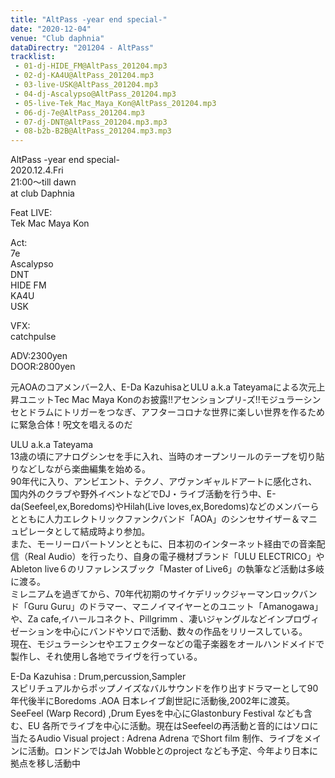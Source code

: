 ```yaml
---
title: "AltPass -year end special-"
date: "2020-12-04"
venue: "Club daphnia"
dataDirectry: "201204 - AltPass"
tracklist:
 - 01-dj-HIDE_FM@AltPass_201204.mp3
 - 02-dj-KA4U@AltPass_201204.mp3
 - 03-live-USK@AltPass_201204.mp3
 - 04-dj-Ascalypso@AltPass_201204.mp3
 - 05-live-Tek_Mac_Maya_Kon@AltPass_201204.mp3
 - 06-dj-7e@AltPass_201204.mp3
 - 07-dj-DNT@AltPass_201204.mp3.mp3
 - 08-b2b-B2B@AltPass_201204.mp3.mp3
---
```

AltPass -year end special-  
2020.12.4.Fri  
21:00～till dawn  
at club Daphnia  

Feat LIVE:  
Tek Mac Maya Kon  

Act:  
7e  
Ascalypso  
DNT  
HIDE FM  
KA4U  
USK  

VFX:  
catchpulse

ADV:2300yen  
DOOR:2800yen

元AOAのコアメンバー2人、E-Da KazuhisaとULU a.k.a Tateyamaによる次元上昇ユニットTec Mac Maya Konのお披露!!アセンションプリ-ズ!!モジュラーシンセとドラムにトリガーをつなぎ、アフターコロナな世界に楽しい世界を作るために緊急合体！呪文を唱えるのだ

ULU a.k.a Tateyama  
13歳の頃にアナログシンセを手に入れ、当時のオープンリールのテープを切り貼りなどしながら楽曲編集を始める。  
90年代に入り、アンビエント、テクノ、アヴァンギャルドアートに感化され、国内外のクラブや野外イベントなどでDJ・ライブ活動を行う中、E-da(Seefeel,ex,Boredoms)やHilah(Live loves,ex,Boredoms)などのメンバーらとともに人力エレクトリックファンクバンド「AOA」のシンセサイザー＆マニュピレータとして結成時より参加。  
また、モーリーロバートソンとともに、日本初のインターネット経由での音楽配信（Real Audio）を行ったり、自身の電子機材ブランド「ULU ELECTRICO」やAbleton live６のリファレンスブック「Master of Live6」の執筆など活動は多岐に渡る。  
ミレニアムを過ぎてから、70年代初期のサイケデリックジャーマンロックバンド「Guru Guru」のドラマー、マニノイマイヤーとのユニット「Amanogawa」や、Za cafe,イハールコネクト、Pillgrimm 、凄いジャングルなどインプロヴィゼーションを中心にバンドやソロで活動、数々の作品をリリースしている。  
現在、モジュラーシンセやエフェクターなどの電子楽器をオールハンドメイドで製作し、それ使用し各地でライヴを行っている。

E-Da Kazuhisa : Drum,percussion,Sampler  
スピリチュアルからポップノイズなバルサウンドを作り出すドラマーとして90年代後半にBoredoms .AOA 日本レイブ創世記に活動後,2002年に渡英。SeeFeel (Warp Record) ,Drum Eyesを中心にGlastonbury Festival なども含む、EU 各所でライブを中心に活動。現在はSeefeelの再活動と音的にはソロに当たるAudio Visual project : Adrena Adrena でShort film 制作、ライブをメインに活動。ロンドンではJah Wobbleとのproject なども予定、今年より日本に拠点を移し活動中  